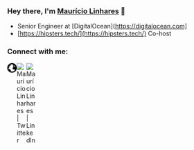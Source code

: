 ### Hey there, I'm [Maurício Linhares][website] 👋 

- Senior Engineer at [DigitalOcean](https://digitalocean.com]
- [https://hipsters.tech/](https://hipsters.tech/) Co-host

### Connect with me:

[<img align="left" alt="mauricio.github.com" width="22px" src="https://raw.githubusercontent.com/iconic/open-iconic/master/svg/globe.svg" />][website]
[<img align="left" alt="Maurício Linhares | Twitter" width="22px" src="https://cdn.jsdelivr.net/npm/simple-icons@v3/icons/twitter.svg" />][twitter]
[<img align="left" alt="Maurício Linhares | LinkedIn" width="22px" src="https://cdn.jsdelivr.net/npm/simple-icons@v3/icons/linkedin.svg" />][linkedin]

<br />

[website]: https://mauricio.github.io/
[twitter]: https://twitter.com/mauriciojr
[linkedin]: https://www.linkedin.com/in/mauriciolinhares/
